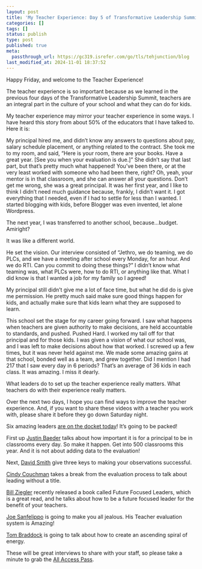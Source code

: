 ```yaml
---
layout: post
title: 'My Teacher Experience: Day 5 of Transformative Leadership Summit #TLS17'
categories: []
tags: []
status: publish
type: post
published: true
meta:
  passthrough_url: https://gc319.isrefer.com/go/tls/tehjunction/blog
last_modified_at: 2024-11-01 18:37:52
---
```


Happy Friday, and welcome to the Teacher Experience!

The teacher experience is so important because as we learned in the previous four days of the Transformative Leadership Summit, teachers are an integral part in the culture of your school and what they can do for kids.

My teacher experience may mirror your teacher experience in some ways. I have heard this story from about 50% of the educators that I have talked to. Here it is:

My principal hired me, and didn’t know any answers to questions about pay, salary schedule placement, or anything related to the contract. She took me to my room, and said, “Here is your room, there are your books. Have a great year. [See you when your evaluation is due.]” She didn’t say that last part, but that’s pretty much what happened! You’ve been there, or at the very least worked with someone who had been there, right? Oh, yeah, your mentor is in that classroom, and she can answer all your questions. Don’t get me wrong, she was a great principal. It was her first year, and I like to think I didn’t need much guidance because, frankly, I didn’t want it. I got everything that I needed, even if I had to settle for less than I wanted. I started blogging with kids, before Blogger was even invented, let alone Wordpress.

The next year, I was transferred to another school, because…budget. Amiright?

It was like a different world.

He set the vision. Our interview consisted of “Jethro, we do teaming, we do PLCs, and we have a meeting after school every Monday, for an hour. And we do RTI. Can you commit to doing these things?” I didn’t know what teaming was, what PLCs were, how to do RTI, or anything like that. What I did know is that I wanted a job for my family so I agreed!

My principal still didn’t give me a lot of face time, but what he did do is give me permission. He pretty much said make sure good things happen for kids, and actually make sure that kids learn what they are supposed to learn.

This school set the stage for my career going forward. I saw what happens when teachers are given authority to make decisions, are held accountable to standards, and pushed. Pushed Hard. I worked my tail off for that principal and for those kids. I was given a vision of what our school was, and I was left to make decisions about how that worked. I screwed up a few times, but it was never held against me. We made some amazing gains at that school, bonded well as a team, and grew together. Did I mention I had 217 that I saw every day in 6 periods? That’s an average of 36 kids in each class. It was amazing. I miss it dearly.

What leaders do to set up the teacher experience really matters. What teachers do with their experience really matters.

Over the next two days, I hope you can find ways to improve the teacher experience. And, if you want to share these videos with a teacher you work with, please share it before they go down Saturday night.

Six amazing leaders 
[are on the docket today](http://transformativeleadershipsummit.com/sessions-2017/teacher-experience/)! It’s going to be packed!

First up 
[Justin Baeder](http://transformativeleadershipsummit.com/team/justin-baeder/) talks about how important it is for a principal to be in classrooms every day. So make it happen. Get into 500 classrooms this year. And it is not about adding data to the evaluation!

Next, 
[David Smith](http://transformativeleadershipsummit.com/team/david-smith/) give three keys to making your observations successful.

[Cindy Couchman](http://transformativeleadershipsummit.com/team/cindy-couchman) takes a break from the evaluation process to talk about leading without a title.

[Bill Ziegler](http://transformativeleadershipsummit.com/team/bill-ziegler) recently released a book called Future Focused Leaders, which is a great read, and he talks about how to be a future focused leader for the benefit of your teachers.

[Joe Sanfelippo](http://transformativeleadershipsummit.com/team/joe-sanfelippo) is going to make you all jealous. His Teacher evaluation system is Amazing!

[Tom Braddock](http://transformativeleadershipsummit.com/team/tom-braddock) is going to talk about how to create an ascending spiral of energy.

These will be great interviews to share with your staff, so please take a minute to grab the 
[All Access Pass](https://gc319.infusionsoft.com/app/orderForms/2017-All-Access-Pass).
